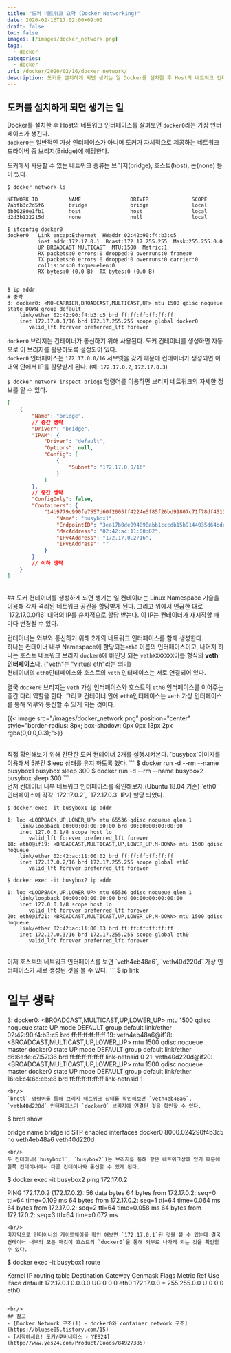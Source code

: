 ```yaml
---
title: "도커 네트워크 요약 (Docker Networking)"
date: 2020-02-16T17:02:00+09:00
draft: false
toc: false
images: [/images/docker_network.png]
tags:
  - docker
categories:
  - docker
url: /docker/2020/02/16/docker_network/
description: 도커를 설치하게 되면 생기는 일 Docker를 설치한 후 Host의 네트워크 인터페이스를 살펴보면 docker0라는 가상 인터페이스가 생긴다. docker0는 일반적인 가상 인터페이스가 아니며 도커가 자체적으로 제공하는 네트워크 드라이버 중 브리지(Bridge)에 해당한다. 도커에서 사용할 수 있는 네트워크 종류는 브리지(bridge), 호스트(host), 논(none) 등이 있다.
---
```


## 도커를 설치하게 되면 생기는 일
Docker를 설치한 후 Host의 네트워크 인터페이스를 살펴보면 `docker0`라는 가상 인터페이스가 생긴다.  
`docker0`는 일반적인 가상 인터페이스가 아니며 도커가 자체적으로 제공하는 네트워크 드라이버 중 브리지(Bridge)에 해당한다.  

도커에서 사용할 수 있는 네트워크 종류는 브리지(bridge), 호스트(host), 논(none) 등이 있다.

```
$ docker network ls

NETWORK ID          NAME                DRIVER              SCOPE
7abfb3c2d5f6        bridge              bridge              local
3b30280e1fb1        host                host                local
d2d3b122215d        none                null                local
```

```
$ ifconfig docker0
docker0   Link encap:Ethernet  HWaddr 02:42:90:f4:b3:c5
          inet addr:172.17.0.1  Bcast:172.17.255.255  Mask:255.255.0.0
          UP BROADCAST MULTICAST  MTU:1500  Metric:1
          RX packets:0 errors:0 dropped:0 overruns:0 frame:0
          TX packets:0 errors:0 dropped:0 overruns:0 carrier:0
          collisions:0 txqueuelen:0
          RX bytes:0 (0.0 B)  TX bytes:0 (0.0 B)


$ ip addr
# 중략
3: docker0: <NO-CARRIER,BROADCAST,MULTICAST,UP> mtu 1500 qdisc noqueue state DOWN group default
    link/ether 02:42:90:f4:b3:c5 brd ff:ff:ff:ff:ff:ff
    inet 172.17.0.1/16 brd 172.17.255.255 scope global docker0
       valid_lft forever preferred_lft forever
```

`docker0` 브리지는 컨테이너가 통신하기 위해 사용된다. 도커 컨테이너를 생성하면 자동으로 이 브리지를 활용하도록 설정되어 있다.  
`docker0` 인터페이스는 `172.17.0.0/16` 서브넷을 갖기 때문에 컨테이너가 생성되면 이 대역 안에서 IP를 할당받게 된다. (예: `172.17.0.2`, `172.17.0.3`)  

`$ docker network inspect bridge` 명령어를 이용하면 브리지 네트워크의 자세한 정보를 알 수 있다.  
```json
[
    {
        "Name": "bridge",
        // 중간 생략
        "Driver": "bridge",
        "IPAM": {
            "Driver": "default",
            "Options": null,
            "Config": [
                {
                    "Subnet": "172.17.0.0/16"
                }
            ]
        },
        // 중간 생략
        "ConfigOnly": false,
        "Containers": {
            "14b9779c990fe7557d60f2605ff4224e5f85f26bd99807c71f78df45133314be": {
                "Name": "busybox1",
                "EndpointID": "3ea17b0de094890abb1cccdb15b9144035d64bdc07777b97ddf9427b27563f51",
                "MacAddress": "02:42:ac:11:00:02",
                "IPv4Address": "172.17.0.2/16",
                "IPv6Address": ""
            }
        }
        // 이하 생략
    }
]
```

<br>
## 도커 컨테이너를 생성하게 되면 생기는 일
컨테이너는 Linux Namespace 기술을 이용해 각자 격리된 네트워크 공간을 할당받게 된다.  
그리고 위에서 언급한 대로 `172.17.0.0/16` 대역의 IP를 순차적으로 할당 받는다. 이 IP는 컨테이너가 재시작할 때마다 변경될 수 있다.  

컨테이너는 외부와 통신하기 위해 2개의 네트워크 인터페이스를 함께 생성한다.  
하나는 컨테이너 내부 Namespace에 할당되는`eth0` 이름의 인터페이스이고, 나머지 하나는 호스트 네트워크 브리지  `docker0`에 바인딩 되는 `vethXXXXXXX`이름 형식의 **veth 인터페이스**다. ("veth"는 "virtual eth"라는 의미)  
컨테이너의 `eth0`인터페이스와 호스트의 `veth` 인터페이스는 서로 연결되어 있다.  

결국 `docker0` 브리지는 `veth` 가상 인터페이스와 호스트의 `eth0` 인터페이스를 이어주는 중간 다리 역할을 한다. 그리고 컨테이너 안에 `eth0`인터페이스는 `veth` 가상 인터페이스를 통해 외부와 통신할 수 있게 되는 것이다.

{{< image src="/images/docker_network.png" position="center" style="border-radius: 8px; box-shadow: 0px 0px 13px 2px rgba(0,0,0,0.3);">}}

<br/>
직접 확인해보기 위해 간단한 도커 컨테이너 2개를 실행시켜본다.  
`busybox`이미지를 이용해서 5분간 Sleep 상태를 유지 하도록 했다.  
```
$ docker run -d --rm --name busybox1 busybox sleep 300
$ docker run -d --rm --name busybox2 busybox sleep 300
```
<br/>
먼저 컨테이너 내부 네트워크 인터페이스를 확인해보자.(Ubuntu 18.04 기준)  
`eth0` 인터페이스에 각각 `172.17.0.2`, `172.17.0.3` IP가 할당 되었다.  

```
$ docker exec -it busybox1 ip addr

1: lo: <LOOPBACK,UP,LOWER_UP> mtu 65536 qdisc noqueue qlen 1
    link/loopback 00:00:00:00:00:00 brd 00:00:00:00:00:00
    inet 127.0.0.1/8 scope host lo
       valid_lft forever preferred_lft forever
18: eth0@if19: <BROADCAST,MULTICAST,UP,LOWER_UP,M-DOWN> mtu 1500 qdisc noqueue
    link/ether 02:42:ac:11:00:02 brd ff:ff:ff:ff:ff:ff
    inet 172.17.0.2/16 brd 172.17.255.255 scope global eth0
       valid_lft forever preferred_lft forever
```

```
$ docker exec -it busybox2 ip addr

1: lo: <LOOPBACK,UP,LOWER_UP> mtu 65536 qdisc noqueue qlen 1
    link/loopback 00:00:00:00:00:00 brd 00:00:00:00:00:00
    inet 127.0.0.1/8 scope host lo
       valid_lft forever preferred_lft forever
20: eth0@if21: <BROADCAST,MULTICAST,UP,LOWER_UP,M-DOWN> mtu 1500 qdisc noqueue
    link/ether 02:42:ac:11:00:03 brd ff:ff:ff:ff:ff:ff
    inet 172.17.0.3/16 brd 172.17.255.255 scope global eth0
       valid_lft forever preferred_lft forever
```
<br/>
이제 호스트의 네트워크 인터페이스를 보면 `veth4eb48a6`, `veth40d220d` 가상 인터페이스가 새로 생성된 것을 볼 수 있다.  
```
$ ip link

# 일부 생략
3: docker0: <BROADCAST,MULTICAST,UP,LOWER_UP> mtu 1500 qdisc noqueue state UP mode DEFAULT group default
    link/ether 02:42:90:f4:b3:c5 brd ff:ff:ff:ff:ff:ff
19: veth4eb48a6@if18: <BROADCAST,MULTICAST,UP,LOWER_UP> mtu 1500 qdisc noqueue master docker0 state UP mode DEFAULT group default
    link/ether d6:6e:fe:c7:57:36 brd ff:ff:ff:ff:ff:ff link-netnsid 0
21: veth40d220d@if20: <BROADCAST,MULTICAST,UP,LOWER_UP> mtu 1500 qdisc noqueue master docker0 state UP mode DEFAULT group default
    link/ether 16:e1:c4:6c:eb:e8 brd ff:ff:ff:ff:ff:ff link-netnsid 1
```
<br/>
`brctl` 명령어를 통해 브리지 네트워크 상태를 확인해보면 `veth4eb48a6`, `veth40d220d` 인터페이스가 `docker0` 브리지에 연결된 것을 확인할 수 있다.  
```
$ brctl show

bridge name	bridge id		STP enabled	interfaces
docker0		8000.024290f4b3c5	no		veth4eb48a6
											veth40d220d
```
<br/>
두 컨테이너(`busybox1`, `busybox2`)는 브리지를 통해 같은 네트워크상에 있기 때문에 한쪽 컨테이너에서 다른 컨테이너와 통신할 수 있게 된다.
```
$ docker exec -it busybox2 ping 172.17.0.2

PING 172.17.0.2 (172.17.0.2): 56 data bytes
64 bytes from 172.17.0.2: seq=0 ttl=64 time=0.109 ms
64 bytes from 172.17.0.2: seq=1 ttl=64 time=0.064 ms
64 bytes from 172.17.0.2: seq=2 ttl=64 time=0.058 ms
64 bytes from 172.17.0.2: seq=3 ttl=64 time=0.072 ms

```
<br/>
마지막으로 컨터이너의 게이트웨이를 확인 해보면 `172.17.0.1`된 것을 볼 수 있는데 결국 컨테이너 내부의 모든 패킷이 호스트의 `docker0`을 통해 외부로 나가게 되는 것을 확인할 수 있다.  
```
$ docker exec -it busybox1 route

Kernel IP routing table
Destination     Gateway         Genmask         Flags Metric Ref    Use Iface
default         172.17.0.1      0.0.0.0         UG    0      0        0 eth0
172.17.0.0      *               255.255.0.0     U     0      0        0 eth0
```

<br/>
## 참고
- [Docker Network 구조(1) - docker0와 container network 구조](https://bluese05.tistory.com/15)
- [시작하세요! 도커/쿠버네티스 - YES24](http://www.yes24.com/Product/Goods/84927385)
